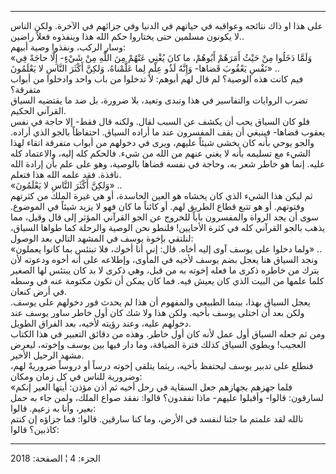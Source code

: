 ------------------------------------------------------------------------

على هذا او ذاك نتائجه وعواقبه في حياتهم في الدنيا وفي جزائهم في الآخرة.
ولكن الناس لا يكونون مسلمين حتى يختاروا حكم الله هذا وينفذوه فعلاً
راضين..  
وسار الركب، ونفذوا وصية أبيهم:  
«وَلَمَّا دَخَلُوا مِنْ حَيْثُ أَمَرَهُمْ أَبُوهُمْ، ما كانَ يُغْنِي عَنْهُمْ مِنَ اللَّهِ مِنْ شَيْءٍ- إِلَّا
حاجَةً فِي نَفْسِ يَعْقُوبَ قَضاها- وَإِنَّهُ لَذُو عِلْمٍ لِما عَلَّمْناهُ، وَلكِنَّ أَكْثَرَ النَّاسِ لا
يَعْلَمُونَ» ..  
فيم كانت هذه الوصية؟ لم قال لهم أبوهم: لا تدخلوا من باب واحد وادخلوا من
أبواب متفرقة؟  
تضرب الروايات والتفاسير في هذا وتبدى وتعيد، بلا ضرورة، بل ضد ما يقتضيه
السياق القرآني الحكيم.  
فلو كان السياق يحب أن يكشف عن السبب لقال. ولكنه قال فقط- إلا حاجة في نفس
يعقوب قضاها- فينبغي أن يقف المفسرون عند ما أراده السياق. احتفاظاً بالجو
الذي أراده. والجو يوحي بأنه كان يخشى شيئاً عليهم، ويرى في دخولهم من أبواب
متفرقة اتقاء لهذا الشيء مع تسليمه بأنه لا يغني عنهم من الله من شيء.
فالحكم كله إليه، والاعتماد كله عليه. إنما هو خاطر شعر به، وحاجة في نفسه
قضاها بالوصية، وهو على علم بأن إرادة الله نافذة. فقد علمه الله هذا
فتعلم.  
«وَلكِنَّ أَكْثَرَ النَّاسِ لا يَعْلَمُونَ» ..  
ثم ليكن هذا الشيء الذي كان يخشاه هو العين الحاسدة، أو هي غيرة الملك من
كثرتهم وفتوتهم. أو هو تتبع قطاع الطريق لهم. أو كائناً ما كان فهو لا يزيد
شيئاً في الموضوع. سوى أن يجد الرواة والمفسرون باباً للخروج عن الجو القرآني
المؤثر إلى قال وقيل، مما يذهب بالجو القرآني كله في كثرة الأحايين! فلنطو
نحن الوصية والرحلة كما طواها السياق، لنلتقي بإخوة يوسف في المشهد التالي
بعد الوصول:  
«ولما دخلوا على يوسف آوى إليه أخاه. قال: إني أنا أخوك، فلا تبتئس بما
كانوا يعملون» ..  
ونجد السياق هنا يعجل بضم يوسف لأخيه في المأوى، وإطلاعه على أنه أخوه
ودعوته لأن يترك من خاطره ذكرى ما فعله إخوته به من قبل، وهي ذكرى لا بد
كان يبتئس لها الصغير كلما علمها من البيت الذي كان يعيش فيه. فما كان يمكن
أن تكون مكتومة عنه في وسطه في أرض كنعان.  
يعجل السياق بهذا، بينما الطبيعي والمفهوم أن هذا لم يحدث فور دخولهم على
يوسف. ولكن بعد أن اختلى يوسف بأخيه. ولكن هذا ولا شك كان أول خاطر ساور
يوسف عند دخولهم عليه، وعند رؤيته لأخيه، بعد الفراق الطويل.  
ومن ثم جعله السياق أول عمل لأنه كان أول خاطر. وهذه من دقائق التعبير في
هذا الكتاب العجيب! ويطوي السياق كذلك فترة الضيافة، وما دار فيها بين يوسف
وإخوته، ليعرض مشهد الرحيل الأخير.  
فنطلع على تدبير يوسف ليحتفظ بأخيه، ريثما يتلقى إخوته درساً أو دروساً
ضروريةً لهم، وضرورية للناس في كل زمان ومكان:  
«فلما جهزهم بجهازهم جعل السقاية في رحل أخيه ثم أذن مؤذن: أيتها العير
إنكم لسارقون: قالوا- وأقبلوا عليهم- ماذا تفقدون؟ قالوا: نفقد صواع الملك،
ولمن جاء به حمل بعير، وأنا به زعيم. قالوا:  
تالله لقد علمتم ما جئنا لنفسد في الأرض، وما كنا سارقين. قالوا: فما جزاؤه
إن كنتم كاذبين؟ قالوا:

------------------------------------------------------------------------

الجزء: 4 ¦ الصفحة: 2018
